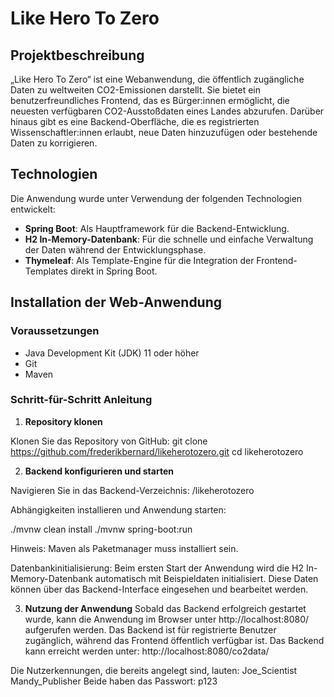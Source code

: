 # Like Hero To Zero

## Projektbeschreibung

„Like Hero To Zero“ ist eine Webanwendung, die öffentlich zugängliche Daten zu weltweiten CO2-Emissionen darstellt. Sie bietet ein benutzerfreundliches Frontend, das es Bürger:innen ermöglicht, die neuesten verfügbaren CO2-Ausstoßdaten eines Landes abzurufen. Darüber hinaus gibt es eine Backend-Oberfläche, die es registrierten Wissenschaftler:innen erlaubt, neue Daten hinzuzufügen oder bestehende Daten zu korrigieren.

## Technologien

Die Anwendung wurde unter Verwendung der folgenden Technologien entwickelt:

- **Spring Boot**: Als Hauptframework für die Backend-Entwicklung.
- **H2 In-Memory-Datenbank**: Für die schnelle und einfache Verwaltung der Daten während der Entwicklungsphase.
- **Thymeleaf**: Als Template-Engine für die Integration der Frontend-Templates direkt in Spring Boot.

## Installation der Web-Anwendung

### Voraussetzungen

- Java Development Kit (JDK) 11 oder höher
- Git
- Maven

### Schritt-für-Schritt Anleitung

1. **Repository klonen**

Klonen Sie das Repository von GitHub:
git clone https://github.com/frederikbernard/likeherotozero.git
cd likeherotozero

2. **Backend konfigurieren und starten**

Navigieren Sie in das Backend-Verzeichnis:
 /likeherotozero

Abhängigkeiten installieren und Anwendung starten:

./mvnw clean install
./mvnw spring-boot:run

Hinweis: Maven als Paketmanager muss installiert sein.


Datenbankinitialisierung:
Beim ersten Start der Anwendung wird die H2 In-Memory-Datenbank automatisch mit Beispieldaten initialisiert. Diese Daten können über das Backend-Interface eingesehen und bearbeitet werden.

3. **Nutzung der Anwendung**
Sobald das Backend erfolgreich gestartet wurde, kann die Anwendung im Browser unter http://localhost:8080/ aufgerufen werden. Das Backend ist für registrierte Benutzer zugänglich, während das Frontend öffentlich verfügbar ist.
Das Backend kann erreicht werden unter: http://localhost:8080/co2data/

Die Nutzerkennungen, die bereits angelegt sind, lauten:
Joe_Scientist
Mandy_Publisher
Beide haben das Passwort: p123
